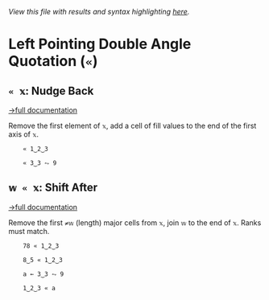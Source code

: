 *View this file with results and syntax highlighting [here](https://mlochbaum.github.io/BQN/help/nudgeback_shiftafter.html).*

# Left Pointing Double Angle Quotation (`«`)

## `« 𝕩`: Nudge Back
[→full documentation](../doc/shift.md)

Remove the first element of `𝕩`, add a cell of fill values to the end of the first axis of `𝕩`.

        « 1‿2‿3

        « 3‿3 ⥊ 9



## `𝕨 « 𝕩`: Shift After
[→full documentation](../doc/shift.md)

Remove the first `≠𝕨` (length) major cells from `𝕩`, join `𝕨` to the end of `𝕩`. Ranks must match.

        78 « 1‿2‿3

        8‿5 « 1‿2‿3

        a ← 3‿3 ⥊ 9

        1‿2‿3 « a
